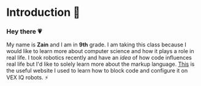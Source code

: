 # Introduction 🍁
### Hey there 💗
My name is **Zain** and I am in **9th** grade. I am taking this class because I would like to learn more about computer science and how it plays a role in real life.
I took robotics recently and have an *idea* of how code influences real life but I'd like to solely learn more about the markup language. 
[This](https://www.cs2n.org/u/track_progress?id=467) is the useful website I used to learn how to block code and configure it on VEX IQ robots. ⚡



